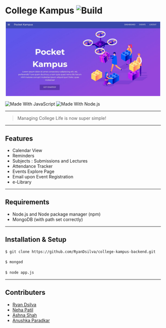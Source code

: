 # College Kampus ![Build](https://img.shields.io/badge/build-passing-green.svg)

<p align="center">
  <a href="#" rel="noopener">
 <img width=500px src="./landing.JPG" alt="Header Image"></a>
</p>

![Made With JavaScript](https://img.shields.io/badge/Made%20With-JavaScript-brightgreen.svg)
![Made With Node.js](https://img.shields.io/badge/Made%20With-Node.js-green.svg)

---

> Managing College Life is now super simple!

---

## Features

- Calendar View
- Reminders
- Subjects : Submissions and Lectures
- Attendance Tracker
- Events Explore Page
- Email upon Event Registration
- e-Library

---

## Requirements

- Node.js and Node package manager (npm)
- MongoDB (with path set correctly)

---

## Installation & Setup

```sh
$ git clone https://github.com/RyanDsilva/college-kampus-backend.git

$ mongod

$ node app.js
```

---

## Contributers

- [Ryan Dsilva](https://github.com/RyanDsilva)
- [Neha Patil](https://github.com/Nehaa-Patil)
- [Ashna Shah](https://github.com/ashna111)
- [Anushka Paradkar](https://github.com/anushkaparadkar)
